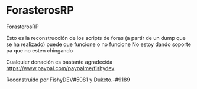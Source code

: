# ForasterosRP
ForasterosRP

Esto es la reconstrucción de los scripts de foras (a partir de un dump que se ha realizado)
puede que funcione o no funcione No estoy dando soporte pa que no esten chingando

Cualquier donación es bastante agradecida
https://www.paypal.com/paypalme/fishydev

Reconstruido por 
FishyDEV#5081 y Duketo.-#9189

